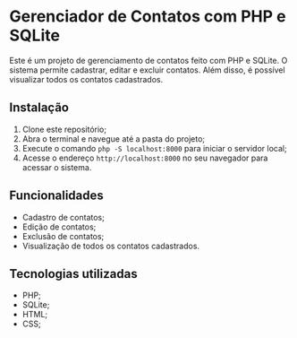 # Gerenciador de Contatos com PHP e SQLite

Este é um projeto de gerenciamento de contatos feito com PHP e SQLite. O sistema permite cadastrar, editar e excluir contatos. Além disso, é possível visualizar todos os contatos cadastrados.

## Instalação

1. Clone este repositório;
2. Abra o terminal e navegue até a pasta do projeto;
3. Execute o comando `php -S localhost:8000` para iniciar o servidor local;
4. Acesse o endereço `http://localhost:8000` no seu navegador para acessar o sistema.

## Funcionalidades

* Cadastro de contatos;
* Edição de contatos;
* Exclusão de contatos;
* Visualização de todos os contatos cadastrados.

## Tecnologias utilizadas

* PHP;
* SQLite;
* HTML;
* CSS;
